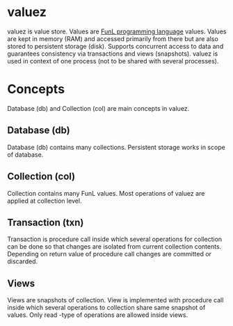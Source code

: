 # valuez
valuez is value store. Values are [FunL programming language](https://github.com/anssihalmeaho/funl) values.
Values are kept in memory (RAM) and accessed primarily from there but are also stored to persistent storage (disk).
Supports concurrent access to data and guarantees consistency via transactions and views (snapshots).
valuez is used in context of one process (not to be shared with several processes).

# Concepts
Database (db) and Collection (col) are main concepts in valuez.

## Database (db)
Database (db) contains many collections. Persistent storage works in scope of database.

## Collection (col)
Collection contains many FunL values. Most operations of valuez are applied at collection level.

## Transaction (txn)
Transaction is procedure call inside which several operations for collection can be done so that changes are isolated from current collection contents. Depending on return value of procedure call changes are committed or discarded.

## Views
Views are snapshots of collection. View is implemented with procedure call inside which several operations to collection share same snapshot of values. Only read -type of operations are allowed inside views.

